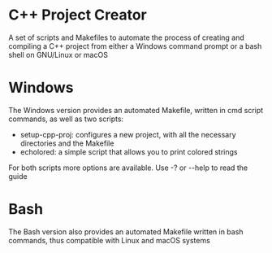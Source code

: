 # C++ Project Creator
A set of scripts and Makefiles to automate the process of creating and compiling a C++ project from either a Windows command prompt or a bash shell on GNU/Linux or macOS
# Windows
The Windows version provides an automated Makefile, written in cmd script commands, as well as two scripts:
- setup-cpp-proj: configures a new project, with all the necessary directories and the Makefile
- echolored: a simple script that allows you to print colored strings

For both scripts more options are available. Use -? or --help to read the guide
# Bash
The Bash version also provides an automated Makefile written in bash commands, thus compatible with Linux and macOS systems
